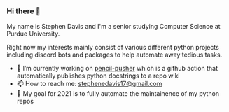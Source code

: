 ### Hi there 👋
My name is Stephen Davis and I'm a senior studying Computer Science at Purdue University. 

Right now my interests mainly consist of various different python projects including discord bots and packages to help automate away tedious tasks. 


- 🔭 I’m currently working on [pencil-pusher](https://github.com/stephend017/pencil-pusher) which is a github action that automatically publishes python docstrings to a repo wiki
- 📫 How to reach me: stephenedavis17@gmail.com
- 🥅 My goal for 2021 is to fully automate the maintainence of my python repos
